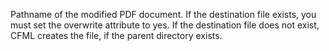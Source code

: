 Pathname of the modified PDF document. If the destination file exists, you must set the overwrite attribute to yes. If the destination file does not exist, CFML creates the file, if the parent directory exists.